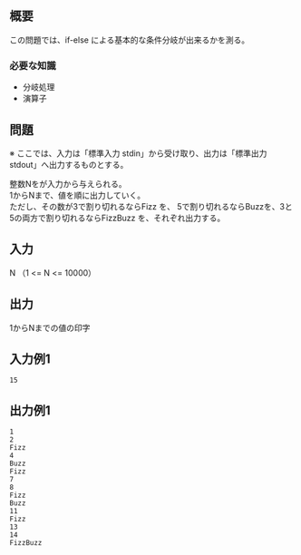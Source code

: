 概要
------
この問題では、if-else による基本的な条件分岐が出来るかを測る。

### 必要な知識
* 分岐処理
* 演算子


問題
------
※ ここでは、入力は「標準入力 stdin」から受け取り、出力は「標準出力 stdout」へ出力するものとする。

整数Nをが入力から与えられる。  
1からNまで、値を順に出力していく。  
ただし、その数が3で割り切れるならFizz を、 5で割り切れるならBuzzを、3と5の両方で割り切れるならFizzBuzz を、それぞれ出力する。  


入力
-----------
N （1 <= N <= 10000）


出力
-----------
1からNまでの値の印字


入力例1
-----------
    15

出力例1
-----------
    1
    2
    Fizz
    4
    Buzz
    Fizz
    7
    8
    Fizz
    Buzz
    11
    Fizz
    13
    14
    FizzBuzz

